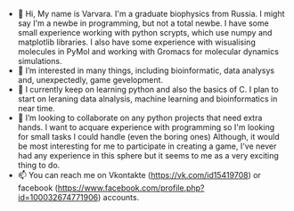 - 👋 Hi, My name is Varvara. I'm a graduate biophysics from Russia. I might say I'm a newbe in programming, but not a total newbe. I have some small experience working with python scrypts, which use numpy and matplotlib libraries. I also have some experience with wisualising molecules in PyMol and working with Gromacs for molecular dynamics simulations.
- 👀 I’m interested in many things, including bioinformatic, data analysys and, unexpectedly, game gevelopment.
- 🌱 I currently keep on learning python and also the basics of C. I plan to start on leraning data alnalysis, machine learning and bioinformatics in near time. 
- 💞️ I’m looking to collaborate on any python projects that need extra hands. I want to acquare experience with programming so I'm looking for small tasks I could handle (even the boring ones) Although, it would be most interesting for me to participate in creating a game, I've never had any experience in this sphere but it seems to me as a very exciting thing to do.
- 📫 You can reach me on Vkontakte (https://vk.com/id15419708) or facebook (https://www.facebook.com/profile.php?id=100032674771906) accounts.

<!---
varra2/varra2 is a ✨ special ✨ repository because its `README.md` (this file) appears on your GitHub profile.
You can click the Preview link to take a look at your changes.
--->
